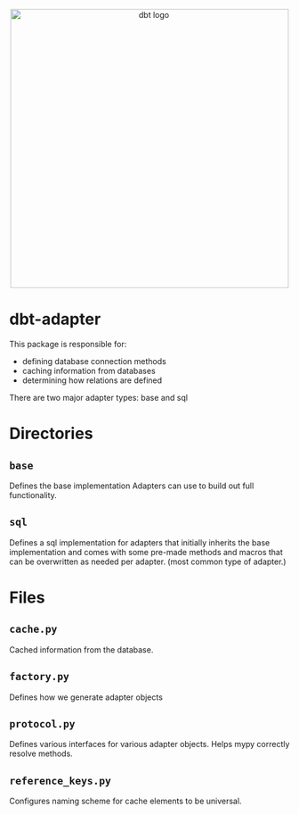 <p align="center">
  <img src="https://raw.githubusercontent.com/dbt-labs/dbt/ec7dee39f793aa4f7dd3dae37282cc87664813e4/etc/dbt-logo-full.svg" alt="dbt logo" width="500"/>
</p>

# dbt-adapter

This package is responsible for:

- defining database connection methods
- caching information from databases
- determining how relations are defined

There are two major adapter types: base and sql

# Directories

## `base`

Defines the base implementation Adapters can use to build out full functionality.

## `sql`

Defines a sql implementation for adapters that initially inherits the base implementation
and comes with some pre-made methods and macros that can be overwritten as needed per adapter.
(most common type of adapter.)

# Files

## `cache.py`

Cached information from the database.

## `factory.py`

Defines how we generate adapter objects

## `protocol.py`

Defines various interfaces for various adapter objects. Helps mypy correctly resolve methods.

## `reference_keys.py`

Configures naming scheme for cache elements to be universal.
